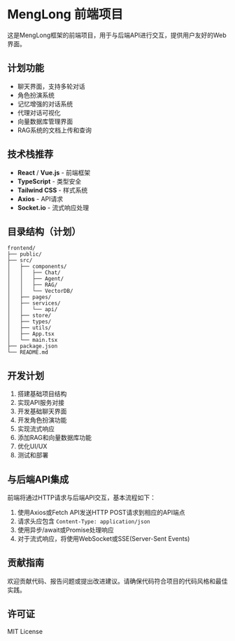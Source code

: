 # MengLong 前端项目

这是MengLong框架的前端项目，用于与后端API进行交互，提供用户友好的Web界面。

## 计划功能

- 聊天界面，支持多轮对话
- 角色扮演系统
- 记忆增强的对话系统
- 代理对话可视化
- 向量数据库管理界面
- RAG系统的文档上传和查询

## 技术栈推荐

- **React** / **Vue.js** - 前端框架
- **TypeScript** - 类型安全
- **Tailwind CSS** - 样式系统
- **Axios** - API请求
- **Socket.io** - 流式响应处理

## 目录结构（计划）

```
frontend/
├── public/
├── src/
│   ├── components/
│   │   ├── Chat/
│   │   ├── Agent/
│   │   ├── RAG/
│   │   └── VectorDB/
│   ├── pages/
│   ├── services/
│   │   └── api/
│   ├── store/
│   ├── types/
│   ├── utils/
│   ├── App.tsx
│   └── main.tsx
├── package.json
└── README.md
```

## 开发计划

1. 搭建基础项目结构
2. 实现API服务对接
3. 开发基础聊天界面
4. 开发角色扮演功能
5. 实现流式响应
6. 添加RAG和向量数据库功能
7. 优化UI/UX
8. 测试和部署

## 与后端API集成

前端将通过HTTP请求与后端API交互，基本流程如下：

1. 使用Axios或Fetch API发送HTTP POST请求到相应的API端点
2. 请求头应包含 `Content-Type: application/json`
3. 使用异步/await或Promise处理响应
4. 对于流式响应，将使用WebSocket或SSE(Server-Sent Events)

## 贡献指南

欢迎贡献代码、报告问题或提出改进建议。请确保代码符合项目的代码风格和最佳实践。

## 许可证

MIT License 